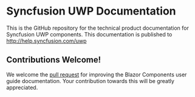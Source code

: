 # Syncfusion UWP Documentation

This is the GitHub repository for the technical product documentation for Syncfusion UWP components. This documentation is published to http://help.syncfusion.com/uwp

## Contributions Welcome!

We welcome the [pull request](https://docs.github.com/en/github/managing-files-in-a-repository/editing-files-in-another-users-repository) for improving the Blazor Components user guide documentation. Your contribution towards this will be greatly appreciated.
